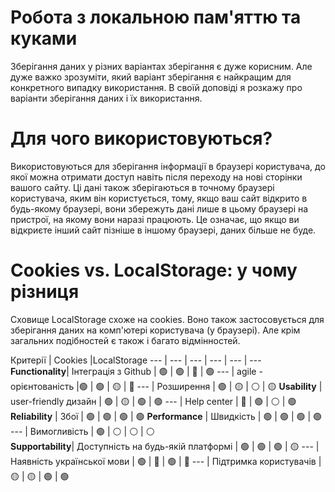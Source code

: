# Робота з локальною пам'яттю та куками #
Зберігання даних у різних варіантах зберігання є дуже корисним. Але дуже важко зрозуміти, який варіант зберігання є найкращим для конкретного випадку використання. В своїй доповіді я розкажу про варіанти зберігання даних і їх використання.
# Для чого використовуються? #
Використовуються для зберігання інформації в браузері користувача, до якої можна отримати доступ навіть після переходу на нові сторінки вашого сайту.
Ці дані також зберігаються в точному браузері користувача, яким він користується, тому, якщо ваш сайт відкрито в будь-якому браузері, вони збережуть дані лише в цьому браузері на пристрої, на якому вони наразі працюють.
Це означає, що якщо ви відкриєте інший сайт пізніше в іншому браузері, даних більше не буде.
# Cookies vs. LocalStorage: у чому різниця #
Сховище LocalStorage схоже на cookies. Воно також застосовується для зберігання даних на комп'ютері користувача (у браузері). Але крім загальних подібностей є також і багато відмінностей.

Критерії | Cookies |LocalStorage
--- | --- | --- |  --- | --- | ---       
**Functionality**|	Інтеграція з Github | 🟢 | 🟢 | 🔴 | 🟢 
 --- | agile - орієнтованість |🟢 | 🟢 | 🟡 | 🔴
--- | Розширення | 🟢 | 🟡 | ⚪️ | 🟡
**Usability** | user-friendly дизайн | 🟢 | 🟡 | 🟢 | 🟢
--- | Help center |  🔴 |  🟢 | ⚪️ | 🟢
**Reliability** | Збої	| 🟢  |	🟢 |	🟢 |	🟢
**Performance** |	Швидкість | 🟢 | 	🟢 |	🟢 |	🟢
--- | Вимогливість |  🟢 | ⚪️ | ⚪️ | ⚪️  
**Supportability**|	Доступність на будь-якій платформі | 🟢 |	🟢 |	🟢 | 🟡
--- | Наявність української мови | 🟢 | 🔴 | 🟢 | 🔴
--- | Підтримка користувачів | 🟡 | 🟡 | 🟢 | 🟢
